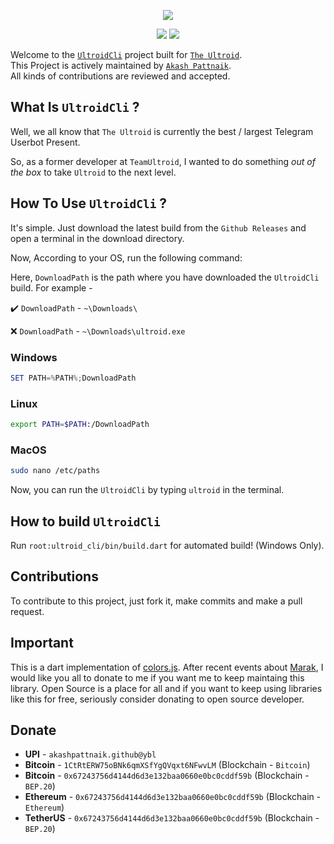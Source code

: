 <p align="center"><a href="https://github.com/BLUE-DEVIL1134/UltroidCli"><img src="https://github-readme-stats.vercel.app/api/pin?username=BLUE-DEVIL1134&show_icons=true&theme=dracula&hide_border=true&repo=UltroidCli"></a></p>
<p align="center">
<a href="https://github.com/BLUE-DEVIL1134/UltroidCli"><img src="https://hits.seeyoufarm.com/api/count/incr/badge.svg?url=https%3A%2F%2Fgithub.com%2FBLUE-DEVIL1134%2FUltroidCli%2F&count_bg=%232100FF&title_bg=%2300BBFF&icon=github.svg&icon_color=%23000000&title=Views&edge_flat=false" /></a>
<img src="https://img.shields.io/badge/Version-1.0.7-blueviolet?&logo=github&style=flat" />
</p>

Welcome to the [`UltroidCli`](https://github.com/BLUE-DEVIL1134/UltroidCli) project built for [`The Ultroid`](https://github.com/TeamUltroid/Ultroid).
<br>
This Project is actively maintained by [`Akash Pattnaik`](https://github.com/BLUE-DEVIL1134).
<br>
All kinds of contributions are reviewed and accepted.

## What Is `UltroidCli` ?

Well, we all know that `The Ultroid` is currently the best / largest Telegram Userbot Present.

So, as a former developer at `TeamUltroid`, I wanted to do something _out of the box_ to take `Ultroid` to the next level.

## How To Use `UltroidCli` ?

It's simple. Just download the latest build from the `Github Releases` and open a terminal in the download directory.

Now, According to your OS, run the following command:

Here, `DownloadPath` is the path where you have downloaded the `UltroidCli` build.
For example -

✔️ `DownloadPath` - `~\Downloads\`

❌ `DownloadPath` - `~\Downloads\ultroid.exe`

### Windows

```powershell
SET PATH=%PATH%;DownloadPath
```

### Linux

```bash
export PATH=$PATH:/DownloadPath
```

### MacOS

```bash
sudo nano /etc/paths
```

Now, you can run the `UltroidCli` by typing `ultroid` in the terminal.

## How to build `UltroidCli`

Run `root:ultroid_cli/bin/build.dart` for automated build! (Windows Only).

## Contributions

To contribute to this project, just fork it, make commits and make a pull request.

## Important

This is a dart implementation of [colors.js](https://github.com/Marak/colors.js). After recent events about [Marak](https://github.com/Marak/), I would like you all to donate to me if you want me to keep maintaing this library. Open Source is a place for all and if you want to keep using libraries like this for free, seriously consider donating to open source developer.

## Donate

- **UPI** - `akashpattnaik.github@ybl`
- **Bitcoin** - `1CtRtERW75oBNk6qmXSfYgQVqxt6NFwvLM` (Blockchain - `Bitcoin`)
- **Bitcoin** - `0x67243756d4144d6d3e132baa0660e0bc0cddf59b` (Blockchain - `BEP.20`)
- **Ethereum** - `0x67243756d4144d6d3e132baa0660e0bc0cddf59b` (Blockchain - `Ethereum`)
- **TetherUS** - `0x67243756d4144d6d3e132baa0660e0bc0cddf59b` (Blockchain - `BEP.20`)